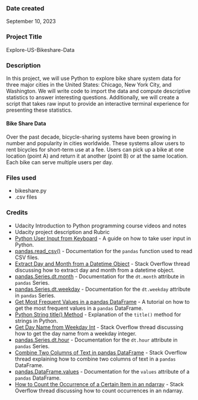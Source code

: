 ### Date created
September 10, 2023

### Project Title
Explore-US-Bikeshare-Data

### Description
In this project, we will use Python to explore bike share system data for three major cities in the United States: Chicago, New York City, and Washington. We will write code to import the data and compute descriptive statistics to answer interesting questions. Additionally, we will create a script that takes raw input to provide an interactive terminal experience for presenting these statistics.

#### Bike Share Data
Over the past decade, bicycle-sharing systems have been growing in number and popularity in cities worldwide. These systems allow users to rent bicycles for short-term use at a fee. Users can pick up a bike at one location (point A) and return it at another (point B) or at the same location. Each bike can serve multiple users per day.

### Files used
- bikeshare.py
- .csv files 

### Credits
- Udacity Introduction to Python programming course videos and notes
- Udacity project description and Rubric
- [Python User Input from Keyboard](https://www.askpython.com/python/examples/python-user-input#:~:text=Python%20User%20Input%20from%20Keyboard%20%E2%80%93%20input%20%28%29,for%20the%20user%20input.%20...) - A guide on how to take user input in Python.
- [pandas.read_csv()](https://pandas.pydata.org/pandas-docs/stable/reference/api/pandas.read_csv.html) - Documentation for the `pandas` function used to read CSV files.
- [Extract Day and Month from a Datetime Object](https://stackoverflow.com/questions/51603690/extract-day-and-month-from-a-datetime-object) - Stack Overflow thread discussing how to extract day and month from a datetime object.
- [pandas.Series.dt.month](https://pandas.pydata.org/pandas-docs/stable/reference/api/pandas.Series.dt.month.html) - Documentation for the `dt.month` attribute in `pandas` Series.
- [pandas.Series.dt.weekday](https://pandas.pydata.org/docs/reference/api/pandas.Series.dt.weekday.html) - Documentation for the `dt.weekday` attribute in `pandas` Series.
- [Get Most Frequent Values in a pandas DataFrame](https://datascientyst.com/get-most-frequent-values-pandas-dataframe/#:~:text=To%20get%20the%20most%20frequent,value%20that%20appears%20most%20often.) - A tutorial on how to get the most frequent values in a `pandas` DataFrame.
- [Python String title() Method](https://www.tutorialspoint.com/python/string_title.htm#:~:text=Python%20String%20title%20%28%29%20Method%201%20Description.%20Python,shows%20the%20usage%20of%20title%20%28%29%20method.) - Explanation of the `title()` method for strings in Python.
- [Get Day Name from Weekday Int](https://stackoverflow.com/questions/36341484/get-day-name-from-weekday-int) - Stack Overflow thread discussing how to get the day name from a weekday integer.
- [pandas.Series.dt.hour](https://pandas.pydata.org/docs/reference/api/pandas.Series.dt.hour.html) - Documentation for the `dt.hour` attribute in `pandas` Series.
- [Combine Two Columns of Text in pandas DataFrame](https://stackoverflow.com/questions/19377969/how-to-count-the-occurrence-of-certain-item-in-an-ndarray) - Stack Overflow thread explaining how to combine two columns of text in a `pandas` DataFrame.
- [pandas.DataFrame.values](https://pandas.pydata.org/docs/reference/api/pandas.DataFrame.values.html) - Documentation for the `values` attribute of a `pandas` DataFrame.
- [How to Count the Occurrence of a Certain Item in an ndarray](https://stackoverflow.com/questions/28663856/how-to-count-the-occurrence-of-certain-item-in-an-ndarray) - Stack Overflow thread discussing how to count occurrences in an ndarray.
